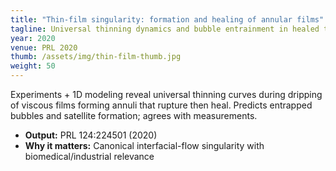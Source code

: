 ```yaml
---
title: "Thin-film singularity: formation and healing of annular films"
tagline: Universal thinning dynamics and bubble entrainment in healed threads
year: 2020
venue: PRL 2020
thumb: /assets/img/thin-film-thumb.jpg
weight: 50
---
```


Experiments + 1D modeling reveal universal thinning curves during dripping of viscous films forming annuli that rupture then heal. Predicts entrapped bubbles and satellite formation; agrees with measurements.

- **Output:** PRL 124:224501 (2020)
- **Why it matters:** Canonical interfacial-flow singularity with biomedical/industrial relevance
